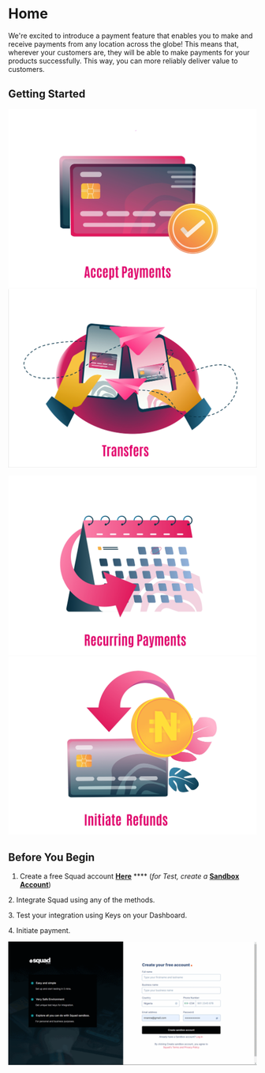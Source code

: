 # Home

We're excited to introduce a payment feature that enables you to make and receive payments from any location across the globe! This means that, wherever your customers are, they will be able to make payments for your products successfully. This way, you can more reliably deliver value to customers.

## Getting Started

[![image-text](<.gitbook/assets/Squad Accept Payments.jpg>)](payments/)               [![image-text](<.gitbook/assets/Squad Transfer.png>)](transfer/)

[![image-text](<.gitbook/assets/Squad Recurring Payments.jpg>)](payments/recurring-payments.md)               [![image-text](<.gitbook/assets/Squad Initiate Refunds.jpg>)](payments/refunds.md)

## Before You Begin

1. Create a free Squad account [**Here**](https://dashboard.squadco.com/sign-up) **** (_for Test, create a_ [**Sandbox Account**](https://sandbox.squadco.com/sign-up))

&#x20; 2\. Integrate Squad using any of the methods.

&#x20; 3\. Test your integration using Keys on your Dashboard.

&#x20; 4\. Initiate payment.

![](<.gitbook/assets/Squad Sandbox Account.gif>)
